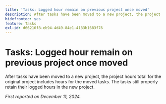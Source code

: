 ```yaml
---
title: 'Tasks: Logged hour remain on previous project once moved'
description: After tasks have been moved to a new project, the project hours total for the original project includes hours for the moved tasks. The tasks still properly retain their logged hours in the new project.
hidefromtoc: yes
feature: Tasks
exl-id: d66210f8-eb94-4d49-84e1-4133b1683f76
---
```

# Tasks: Logged hour remain on previous project once moved

After tasks have been moved to a new project, the project hours total for the original project includes hours for the moved tasks. The tasks still properly retain their logged hours in the new project.

_First reported on December 11, 2024._
